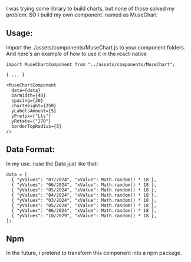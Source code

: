 
I was trying some library to build charts, but none of those solved my problem. SO i build my own component. named as MuseChart

## Usage:
import the ./assets/components/MuseChart.js to your component folders.
And here's an example of how to use it in the react-native

```
import MuseChartComponent from "../assets/components/MuseChart";

{ ... }

<MuseChartComponent
  data={data}
  barWidth={40}
  spacing={20}
  chartHeight={250}
  yLabelsAmount={5}
  yPrefix={"Lts"}
  yRotate={"270"}
  borderTopRadius={5}
/>
```

## Data Format:
In my use. i use the Data just like that:
```
data = [
  { "yValues": "07/2024", "xValue": Math.random() * 18 },
  { "yValues": "06/2024", "xValue": Math.random() * 18 },
  { "yValues": "05/2024", "xValue": Math.random() * 18 },
  { "yValues": "04/2024", "xValue": Math.random() * 18 },
  { "yValues": "03/2024", "xValue": Math.random() * 18 },
  { "yValues": "05/2024", "xValue": Math.random() * 18 },
  { "yValues": "06/2024", "xValue": Math.random() * 18 },
  { "yValues": "10/2029", "xValue": Math.random() * 18 },
];

```

## Npm
In the future, i pretend to transform this component into a npm package.
